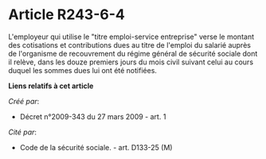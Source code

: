 # Article R243-6-4

L'employeur qui utilise le "titre emploi-service entreprise" verse le montant des cotisations et contributions dues au titre
de l'emploi du salarié auprès de l'organisme de recouvrement du régime général de sécurité sociale dont il relève, dans les
douze premiers jours du mois civil suivant celui au cours duquel les sommes dues lui ont été notifiées.

**Liens relatifs à cet article**

_Créé par_:

  - Décret n°2009-343 du 27 mars 2009 - art. 1

_Cité par_:

  - Code de la sécurité sociale. - art. D133-25 (M)
